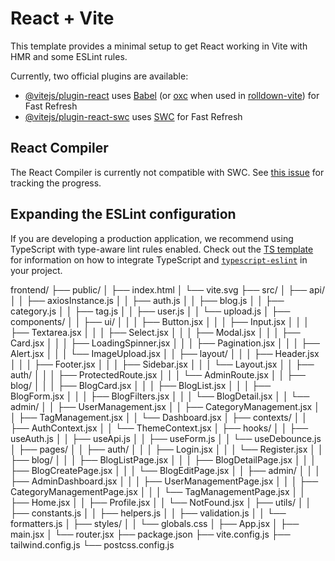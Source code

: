 # React + Vite

This template provides a minimal setup to get React working in Vite with HMR and some ESLint rules.

Currently, two official plugins are available:

- [@vitejs/plugin-react](https://github.com/vitejs/vite-plugin-react/blob/main/packages/plugin-react) uses [Babel](https://babeljs.io/) (or [oxc](https://oxc.rs) when used in [rolldown-vite](https://vite.dev/guide/rolldown)) for Fast Refresh
- [@vitejs/plugin-react-swc](https://github.com/vitejs/vite-plugin-react/blob/main/packages/plugin-react-swc) uses [SWC](https://swc.rs/) for Fast Refresh

## React Compiler

The React Compiler is currently not compatible with SWC. See [this issue](https://github.com/vitejs/vite-plugin-react/issues/428) for tracking the progress.

## Expanding the ESLint configuration

If you are developing a production application, we recommend using TypeScript with type-aware lint rules enabled. Check out the [TS template](https://github.com/vitejs/vite/tree/main/packages/create-vite/template-react-ts) for information on how to integrate TypeScript and [`typescript-eslint`](https://typescript-eslint.io) in your project.


frontend/
├── public/
│   ├── index.html
│   └── vite.svg
├── src/
│   ├── api/
│   │   ├── axiosInstance.js
│   │   ├── auth.js
│   │   ├── blog.js
│   │   ├── category.js
│   │   ├── tag.js
│   │   ├── user.js
│   │   └── upload.js
│   ├── components/
│   │   ├── ui/
│   │   │   ├── Button.jsx
│   │   │   ├── Input.jsx
│   │   │   ├── Textarea.jsx
│   │   │   ├── Select.jsx
│   │   │   ├── Modal.jsx
│   │   │   ├── Card.jsx
│   │   │   ├── LoadingSpinner.jsx
│   │   │   ├── Pagination.jsx
│   │   │   ├── Alert.jsx
│   │   │   └── ImageUpload.jsx
│   │   ├── layout/
│   │   │   ├── Header.jsx
│   │   │   ├── Footer.jsx
│   │   │   ├── Sidebar.jsx
│   │   │   └── Layout.jsx
│   │   ├── auth/
│   │   │   ├── ProtectedRoute.jsx
│   │   │   └── AdminRoute.jsx
│   │   ├── blog/
│   │   │   ├── BlogCard.jsx
│   │   │   ├── BlogList.jsx
│   │   │   ├── BlogForm.jsx
│   │   │   ├── BlogFilters.jsx
│   │   │   └── BlogDetail.jsx
│   │   └── admin/
│   │       ├── UserManagement.jsx
│   │       ├── CategoryManagement.jsx
│   │       ├── TagManagement.jsx
│   │       └── Dashboard.jsx
│   ├── contexts/
│   │   ├── AuthContext.jsx
│   │   └── ThemeContext.jsx
│   ├── hooks/
│   │   ├── useAuth.js
│   │   ├── useApi.js
│   │   ├── useForm.js
│   │   └── useDebounce.js
│   ├── pages/
│   │   ├── auth/
│   │   │   ├── Login.jsx
│   │   │   └── Register.jsx
│   │   ├── blog/
│   │   │   ├── BlogListPage.jsx
│   │   │   ├── BlogDetailPage.jsx
│   │   │   ├── BlogCreatePage.jsx
│   │   │   └── BlogEditPage.jsx
│   │   ├── admin/
│   │   │   ├── AdminDashboard.jsx
│   │   │   ├── UserManagementPage.jsx
│   │   │   ├── CategoryManagementPage.jsx
│   │   │   └── TagManagementPage.jsx
│   │   ├── Home.jsx
│   │   ├── Profile.jsx
│   │   └── NotFound.jsx
│   ├── utils/
│   │   ├── constants.js
│   │   ├── helpers.js
│   │   ├── validation.js
│   │   └── formatters.js
│   ├── styles/
│   │   └── globals.css
│   ├── App.jsx
│   ├── main.jsx
│   └── router.jsx
├── package.json
├── vite.config.js
├── tailwind.config.js
└── postcss.config.js